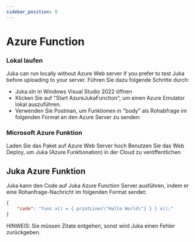 ```yaml
---
sidebar_position: 8
---
```


# Azure Function

### Lokal laufen
Juka can run locally without Azure Web server if you prefer to test Juka before uploading to your server. Führen Sie dazu folgende Schritte durch:
- Juka.sln in Windows Visual Studio 2022 öffnen
- Klicken Sie auf "Start AzureJukaFunction", um einen Azure Emulator lokal auszuführen.
- Verwenden Sie Postman, um Funktionen in "body" als Rohabfrage im folgenden Format an den Azure Server zu senden:


### Microsoft Azure Funktion
Laden Sie das Paket auf Azure Web Server hoch Benutzen Sie das Web Deploy, um Juka (Azure Funktionation) in der Cloud zu veröffentlichen

## Juka Azure Funktion

Juka kann den Code auf Juka Azure Function Server ausführen, indem er eine Rohanfrage-Nachricht im folgenden Format sendet:

```json
{
    "code": "func x() = { printLine(\"Hallo World\"} } } x();"
}
```

HINWEIS: Sie müssen Zitate entgehen, sonst wird Juka einen Fehler zurückgeben.